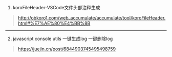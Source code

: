 <!--
 * @Author: your name
 * @Date: 2021-08-13 16:46:46
 * @LastEditTime: 2021-08-18 14:29:13
 * @LastEditors: OBKoro1
 * @Description: In User Settings Edit
 * @FilePath: \note\others\vscode插件.md
-->
1. koroFileHeader-VSCode文件头部注释生成
>http://obkoro1.com/web_accumulate/accumulate/tool/koroFileHeader.html#%E7%AE%80%E4%BB%8B
---
2.  javascript console utils 一键生成log 一键删除log
>https://juejin.cn/post/6844903745495498759